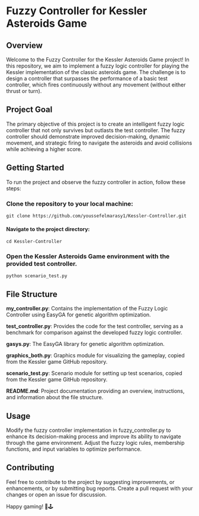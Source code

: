 # Fuzzy Controller for Kessler Asteroids Game

## Overview
Welcome to the Fuzzy Controller for the Kessler Asteroids Game project! In this repository, we aim to implement a fuzzy logic controller for playing the Kessler implementation of the classic asteroids game. The challenge is to design a controller that surpasses the performance of a basic test controller, which fires continuously without any movement (without either thrust or turn).

## Project Goal
The primary objective of this project is to create an intelligent fuzzy logic controller that not only survives but outlasts the test controller. The fuzzy controller should demonstrate improved decision-making, dynamic movement, and strategic firing to navigate the asteroids and avoid collisions while achieving a higher score.

## Getting Started
To run the project and observe the fuzzy controller in action, follow these steps:

### Clone the repository to your local machine:

`git clone https://github.com/youssefelmarasy1/Kessler-Controller.git`

#### Navigate to the project directory:
`cd Kessler-Controller`

### Open the Kessler Asteroids Game environment with the provided test controller.
`python scenario_test.py`

## File Structure
**my_controller.py**: Contains the implementation of the Fuzzy Logic Controller using EasyGA for genetic algorithm optimization.

**test_controller.py**: Provides the code for the test controller, serving as a benchmark for comparison against the developed fuzzy logic controller.

**gasys.py**: The EasyGA library for genetic algorithm optimization.

**graphics_both.py**: Graphics module for visualizing the gameplay, copied from the Kessler game GitHub repository.

**scenario_test.py**: Scenario module for setting up test scenarios, copied from the Kessler game GitHub repository.

**README.md**: Project documentation providing an overview, instructions, and information about the file structure.

## Usage
Modify the fuzzy controller implementation in fuzzy_controller.py to enhance its decision-making process and improve its ability to navigate through the game environment. Adjust the fuzzy logic rules, membership functions, and input variables to optimize performance.

## Contributing
Feel free to contribute to the project by suggesting improvements, or enhancements, or by submitting bug reports. Create a pull request with your changes or open an issue for discussion.

Happy gaming! 🚀🕹️
